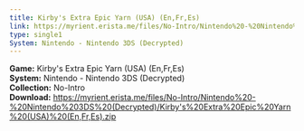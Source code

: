 ```yaml
---
title: Kirby's Extra Epic Yarn (USA) (En,Fr,Es)
link: https://myrient.erista.me/files/No-Intro/Nintendo%20-%20Nintendo%203DS%20(Decrypted)/Kirby's%20Extra%20Epic%20Yarn%20(USA)%20(En,Fr,Es).zip
type: single1
System: Nintendo - Nintendo 3DS (Decrypted)
---
```

<b>Game:</b> Kirby's Extra Epic Yarn (USA) (En,Fr,Es)<br>
<b>System:</b> Nintendo - Nintendo 3DS (Decrypted)<br>
<b>Collection:</b> No-Intro<br>
<b>Download:</b> https://myrient.erista.me/files/No-Intro/Nintendo%20-%20Nintendo%203DS%20(Decrypted)/Kirby's%20Extra%20Epic%20Yarn%20(USA)%20(En,Fr,Es).zip